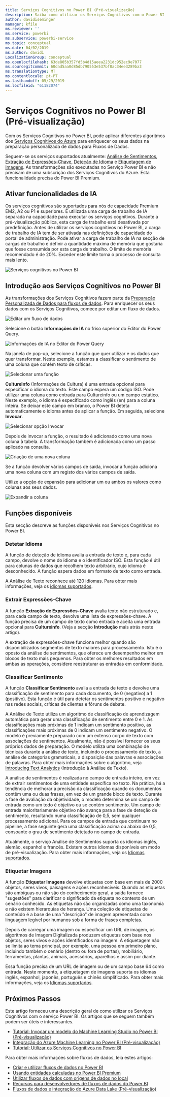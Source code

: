 ```yaml
---
title: Serviços Cognitivos no Power BI (Pré-visualização)
description: Saiba como utilizar os Serviços Cognitivos com o Power BI
author: davidiseminger
manager: kfile
ms.reviewer: ''
ms.service: powerbi
ms.subservice: powerbi-service
ms.topic: conceptual
ms.date: 04/02/2019
ms.author: davidi
LocalizationGroup: conceptual
ms.openlocfilehash: 63de805b357fd5b4d15aeea2231dc952ec9e7077
ms.sourcegitcommit: 60dad5aa0d85db790553e537bf8ac34ee3289ba3
ms.translationtype: MT
ms.contentlocale: pt-PT
ms.lasthandoff: 05/29/2019
ms.locfileid: "61182074"
---
```

# <a name="cognitive-services-in-power-bi-preview"></a>Serviços Cognitivos no Power BI (Pré-visualização)

Com os Serviços Cognitivos no Power BI, pode aplicar diferentes algoritmos dos [Serviços Cognitivos do Azure](https://azure.microsoft.com/services/cognitive-services/) para enriquecer os seus dados na preparação personalizada de dados para Fluxos de Dados.

Seguem-se os serviços suportados atualmente: [Análise de Sentimentos](https://docs.microsoft.com/azure/cognitive-services/text-analytics/how-tos/text-analytics-how-to-sentiment-analysis), [Extração de Expressões-Chave](https://docs.microsoft.com/azure/cognitive-services/text-analytics/how-tos/text-analytics-how-to-keyword-extraction), [Deteção de Idioma](https://docs.microsoft.com/azure/cognitive-services/text-analytics/how-tos/text-analytics-how-to-language-detection) e [Etiquetagem de Imagens](https://docs.microsoft.com/azure/cognitive-services/computer-vision/concept-tagging-images). As transformações são executadas no Serviço Power BI e não precisam de uma subscrição dos Serviços Cognitivos do Azure. Esta funcionalidade precisa do Power BI Premium.

## <a name="enabling-ai-features"></a>**Ativar funcionalidades de IA**

Os serviços cognitivos são suportados para nós de capacidade Premium EM2, A2 ou P1 e superiores. É utilizada uma carga de trabalho de IA separada na capacidade para executar os serviços cognitivos. Durante a pré-visualização pública, esta carga de trabalho está desativada por predefinição. Antes de utilizar os serviços cognitivos no Power BI, a carga de trabalho de IA tem de ser ativada nas definições de capacidade do portal de administração. Pode ativar a carga de trabalho de IA na secção de cargas de trabalho e definir a quantidade máxima de memória que gostaria que fosse consumida por esta carga de trabalho. O limite de memória recomendado é de 20%. Exceder este limite torna o processo de consulta mais lento.

![Serviços cognitivos no Power BI](media/service-cognitive-services/cognitive-services_01.png)

## <a name="getting-started-with-cognitive-services-in-power-bi"></a>**Introdução aos Serviços Cognitivos no Power BI**

As transformações dos Serviços Cognitivos fazem parte da [Preparação Personalizada de Dados para fluxos de dados](https://powerbi.microsoft.com/blog/introducing-power-bi-data-prep-wtih-dataflows/). Para enriquecer os seus dados com os Serviços Cognitivos, comece por editar um fluxo de dados.

![Editar um fluxo de dados](media/service-cognitive-services/cognitive-services_02.png)

Selecione o botão **Informações de IA** no friso superior do Editor do Power Query.

![Informações de IA no Editor do Power Query](media/service-cognitive-services/cognitive-services_03.png)

Na janela de pop-up, selecione a função que quer utilizar e os dados que quer transformar. Neste exemplo, estamos a classificar o sentimento de uma coluna que contém texto de críticas.

![Selecionar uma função](media/service-cognitive-services/cognitive-services_04.png)

**CultureInfo** (Informações de Cultura) é uma entrada opcional para especificar o idioma do texto. Este campo espera um código ISO. Pode utilizar uma coluna como entrada para Cultureinfo ou um campo estático. Neste exemplo, o idioma é especificado como inglês (en) para a coluna inteira. Se deixar este campo em branco, o Power BI deteta automaticamente o idioma antes de aplicar a função. Em seguida, selecione **Invocar**.

![Selecionar opção Invocar](media/service-cognitive-services/cognitive-services_05.png)

Depois de invocar a função, o resultado é adicionado como uma nova coluna à tabela. A transformação também é adicionada como um passo aplicado na consulta.

![Criação de uma nova coluna](media/service-cognitive-services/cognitive-services_06.png)

Se a função devolver vários campos de saída, invocar a função adiciona uma nova coluna com um registo dos vários campos de saída.

Utilize a opção de expansão para adicionar um ou ambos os valores como colunas aos seus dados.

![Expandir a coluna](media/service-cognitive-services/cognitive-services_07.png)

## <a name="available-functions"></a>**Funções disponíveis**

Esta secção descreve as funções disponíveis nos Serviços Cognitivos no Power BI.

### <a name="detect-language"></a>**Detetar Idioma**

A função de deteção de idioma avalia a entrada de texto e, para cada campo, devolve o nome do idioma e o identificador ISO. Esta função é útil para colunas de dados que recolhem texto arbitrário, cujo idioma é desconhecido. A função espera dados em formato de texto como entrada.

A Análise de Texto reconhece até 120 idiomas. Para obter mais informações, veja os [idiomas suportados](https://docs.microsoft.com/azure/cognitive-services/text-analytics/text-analytics-supported-languages).

### <a name="extract-key-phrases"></a>**Extrair Expressões-Chave**

A função **Extração de Expressões-Chave** avalia texto não estruturado e, para cada campo de texto, devolve uma lista de expressões-chave. A função precisa de um campo de texto como entrada e aceita uma entrada opcional para **Cultureinfo**. (Veja a secção **Introdução** mais atrás neste artigo).

A extração de expressões-chave funciona melhor quando são disponibilizados segmentos de texto maiores para processamento. Isto é o oposto da análise de sentimentos, que oferece um desempenho melhor em blocos de texto mais pequenos. Para obter os melhores resultados em ambas as operações, considere reestruturar as entradas em conformidade.

### <a name="score-sentiment"></a>**Classificar Sentimento**

A função **Classificar Sentimento** avalia a entrada de texto e devolve uma classificação de sentimento para cada documento, de 0 (negativo) a 1 (positivo). Esta função é útil para detetar os sentimentos positivo e negativo nas redes sociais, críticas de clientes e fóruns de debate.

A Análise de Texto utiliza um algoritmo de classificação de aprendizagem automática para gerar uma classificação de sentimento entre 0 e 1. As classificações mais próximas de 1 indicam um sentimento positivo, as classificações mais próximas de 0 indicam um sentimento negativo. O modelo é previamente preparado com um extenso corpo de texto com associações de sentimentos. Atualmente, não é possível fornecer os seus próprios dados de preparação. O modelo utiliza uma combinação de técnicas durante a análise de texto, incluindo o processamento de texto, a análise de categorias gramaticais, a disposição das palavras e associações de palavras. Para obter mais informações sobre o algoritmo, veja [Introducing Text Analytics](https://blogs.technet.microsoft.com/machinelearning/2015/04/08/introducing-text-analytics-in-the-azure-ml-marketplace/) (Introdução à Análise de Texto).

A análise de sentimentos é realizada no campo de entrada inteiro, em vez de extrair sentimentos de uma entidade específica no texto. Na prática, há a tendência de melhorar a precisão da classificação quando os documentos contêm uma ou duas frases, em vez de um grande bloco de texto. Durante a fase de avaliação da objetividade, o modelo determina se um campo de entrada como um todo é objetivo ou se contém sentimento. Um campo de entrada maioritariamente objetivo não avança para a fase de deteção de sentimento, resultando numa classificação de 0,5, sem qualquer processamento adicional. Para os campos de entrada que continuam no pipeline, a fase seguinte gera uma classificação acima ou abaixo de 0,5, consoante o grau de sentimento detetado no campo de entrada.

Atualmente, o serviço Análise de Sentimentos suporta os idiomas inglês, alemão, espanhol e francês. Existem outros idiomas disponíveis em modo de pré-visualização. Para obter mais informações, veja os [Idiomas suportados](https://docs.microsoft.com/azure/cognitive-services/text-analytics/text-analytics-supported-languages).

### <a name="tag-images"></a>**Etiquetar Imagens**

A função **Etiquetar Imagens** devolve etiquetas com base em mais de 2000 objetos, seres vivos, paisagens e ações reconhecíveis. Quando as etiquetas são ambíguas ou não são do conhecimento geral, a saída fornece "sugestões" para clarificar o significado da etiqueta no contexto de um cenário conhecido. As etiquetas não são organizadas como uma taxonomia e não existem hierarquias de herança. Uma coleção de etiquetas de conteúdo é a base de uma "descrição" de imagem apresentada como linguagem legível por humanos sob a forma de frases completas.

Depois de carregar uma imagem ou especificar um URL de imagem, os algoritmos de Imagem Digitalizada produzem etiquetas com base nos objetos, seres vivos e ações identificados na imagem. A etiquetagem não se limita ao tema principal, por exemplo, uma pessoa em primeiro plano, incluindo também o cenário (dentro ou fora de portas), mobiliário, ferramentas, plantas, animais, acessórios, aparelhos e assim por diante.

Essa função precisa de um URL de imagem ou de um campo base 64 como entrada. Neste momento, a etiquetagem de imagens suporta os idiomas inglês, espanhol, japonês, português e chinês simplificado. Para obter mais informações, veja os [Idiomas suportados](https://docs.microsoft.com/rest/api/cognitiveservices/computervision/tagimage/tagimage#uri-parameters).

## <a name="next-steps"></a>Próximos Passos

Este artigo forneceu uma descrição geral de como utilizar os Serviços Cognitivos com o serviço Power BI. Os artigos que se seguem também podem ser úteis e interessantes. 

* [Tutorial: Invocar um modelo do Machine Learning Studio no Power BI (Pré-visualização)](service-tutorial-invoke-machine-learning-model.md)
* [Integração do Azure Machine Learning no Power BI (Pré-visualização)](service-machine-learning-integration.md)
* [Tutorial: Utilizar os Serviços Cognitivos no Power BI](service-tutorial-use-cognitive-services.md)


Para obter mais informações sobre fluxos de dados, leia estes artigos:
* [Criar e utilizar fluxos de dados no Power BI](service-dataflows-create-use.md)
* [Usando entidades calculadas no Power BI Premium](service-dataflows-computed-entities-premium.md)
* [Utilizar fluxos de dados com origens de dados no local](service-dataflows-on-premises-gateways.md)
* [Recursos para desenvolvedores de fluxos de dados do Power BI](service-dataflows-developer-resources.md)
* [Fluxos de dados e integração do Azure Data Lake (Pré-visualização)](service-dataflows-azure-data-lake-integration.md)